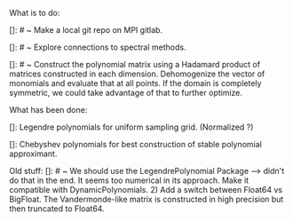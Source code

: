 What is to do: 

[]: # ~ Make a local git repo on MPI gitlab.

[]: # ~ Explore connections to spectral methods. 

[]: # ~ Construct the polynomial matrix using a Hadamard product of matrices constructed in each dimension. Dehomogenize the vector of monomials and evaluate that at all points. If the domain is completely symmetric, we could take advantage of that to further optimize.


What has been done: 

[]: Legendre polynomials for uniform sampling grid. (Normalized ?)

[]: Chebyshev polynomials for best construction of stable polynomial approximant.


Old stuff: []: # ~ We should use the LegendrePolynomial Package --> didn't do that in the end. It seems too numerical in its approach. Make it compatible with DynamicPolynomials. 
2) Add a switch between Float64 vs BigFloat. The Vandermonde-like matrix is constructed in high precision but then truncated to Float64.